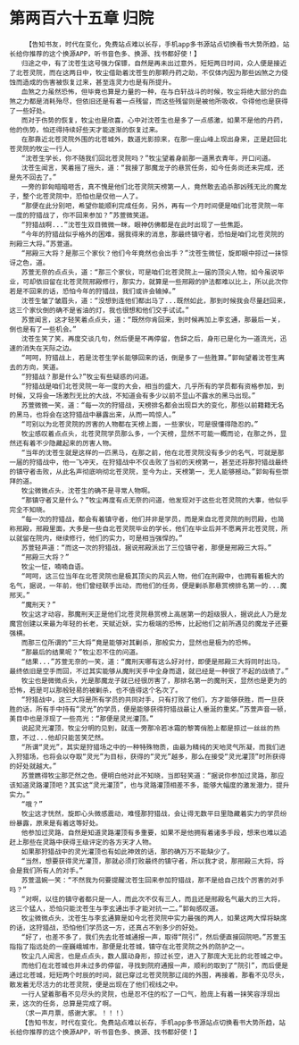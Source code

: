 # 第两百六十五章 归院
        【告知书友，时代在变化，免费站点难以长存，手机app多书源站点切换看书大势所趋，站长给你推荐的这个换源APP，听书音色多、换源、找书都好使！】
       归途之中，有了沈苍生这号强力保镖，自然是再未出过意外，短短两日时间，众人便是接近了北苍灵院，而在这两日中，牧尘借助着沈苍生的那颗丹药之助，不仅体内因为那些凶煞之力侵蚀而造成的伤害被恢复过来，甚至连灵力也是有所提升。
       血煞之力虽然恐怖，但毕竟也算是力量的一种，在与白轩战斗的时候，牧尘将绝大部分的血煞之力都是消耗殆尽，但依旧还是有着一点残留，而这些残留则是被他所吸收，令得他也是获得了一些好处。
       而对于伤势的恢复，牧尘也是欣喜，心中对沈苍生也是多了一点感激，如果不是他的丹药，他的伤势，怕还得持续好些天才能逐渐的恢复过来。
       在那靠近北苍灵院外围的北苍城外，数道光影掠来，在那一座山峰上现出身来，正是赶回北苍灵院的牧尘一行人。
       “沈苍生学长，你不随我们回北苍灵院吗？”牧尘望着身前那一道黑衣青年，开口问道。
       沈苍生闻言，笑着摇了摇头，道：“我接了那魔龙子的悬赏任务，如今任务尚还未完成，还是先不回去了。”
       一旁的郭匈暗暗咂舌，真不愧是他们北苍灵院天榜第一人，竟然敢去追杀那凶残无比的魔龙子，整个北苍灵院中，恐怕也是仅他一人了。
       “那便在此分别吧，希望你能顺利完成任务，另外，再有一个月时间便是咱们北苍灵院一年一度的狩猎战了，你不回来参加？”苏萱微笑道。
       “狩猎战啊...”沈苍生双目微微一眯，眼神仿佛都是在此时出现了一些焦距。
       “今年的狩猎战似乎格外的困难，据我得来的消息，那最终镇守者，恐怕是咱们北苍灵院的刑殿三大将。”苏萱道。
       “邢殿三大将？是那三个家伙？他们今年竟然也会出手？”沈苍生微怔，旋即眼中掠过一抹惊讶之色，道。
       苏萱无奈的点点头，道：“那三个家伙，可是咱们北苍灵院上一届的顶尖人物，如今虽说毕业，可却依旧留在北苍灵院邢殿修行，那实力，就算是一些邢殿的护法都难以比上，所以此次你若是不回来的话，恐怕今年的狩猎战，我们或许会输掉。”
       沈苍生皱了皱眉头，道：“没想到连他们都出马了...既然如此，那到时候我会尽量赶回来，这三个家伙倒的确不是省油的灯，我也很想和他们交手试试。”
       苏萱闻言，这才轻笑着点点头，道：“既然你肯回来，到时候再加上李玄通，那最后一关，倒也是有了一些机会。”
       沈苍生笑了笑，再度交谈几句，然后便是不再停留，告辞之后，身形已是化为一道流光，迅速的消失在天际之边。
       “呵呵，狩猎战上，若是沈苍生学长能够回来的话，倒是多了一些胜算。”郭匈望着沈苍生离去的方向，笑道。
       “狩猎战？那是什么?”牧尘有些疑惑的问道。
       “狩猎战是咱们北苍灵院一年一度的大会，相当的盛大，几乎所有的学员都有资格参加，到时候，又将会一场激烈无比的大战，不知道会有多少以前不显山不露水的黑马出现。”
       苏萱微微一笑，道：“每一次的狩猎战，天榜排名都会出现巨大的变化，那些以前籍籍无名的黑马，也将会在这狩猎战中暴露出来，从而一鸣惊人。”
       “可别以为北苍灵院的厉害的人物都在天榜上面，一些家伙，可是很懂得隐忍的。”
       牧尘感叹着点点头，北苍灵院学员那么多，一个天榜，显然不可能一概而论，在那之外，显然还有着不少隐藏起来的厉害人物。
       “当年的沈苍生就是这样的一匹黑马，在那之前，他在北苍灵院没有多少的名气，可就是那一届的狩猎战中，他一飞冲天，在狩猎战中不仅击败了当初的天榜第一，甚至还将那狩猎战最终的镇守者击败，从此名声彻底响彻北苍灵院，至今为止，天榜第一，无人能够撼动。”郭匈有些崇拜的道。
       牧尘微微点头，沈苍生的确不是寻常人物啊。
       “那镇守者又是什么？”牧尘再度有点无奈的问道，他发现对于这些北苍灵院的大事，他似乎完全不知晓。
       “每一次的狩猎战，都会有着镇守者，他们并非是学员，而是来自北苍灵院的刑罚殿，也简称邢殿，邢殿里面，大多是一些自北苍灵院毕业的学长，他们在毕业后并不愿离开北苍灵院，所以就留在院内，继续修行，他们的实力，可是相当强悍的。”
       苏萱轻声道：“而这一次的狩猎战，据说邢殿派出了三位镇守者，那便是邢殿三大将。”
       “邢殿三大将？”
       牧尘一怔，喃喃自语。
       “呵呵，这三位当年在北苍灵院也是极其顶尖的风云人物，他们在刑殿中，也拥有着极大的名气，据说，一年前，他们曾经联手出动，而他们的任务，便是剿杀那悬赏榜排名第一的...魔邢天。”
       “魔刑天？”
       牧尘这才动容，那魔刑天正是他们北苍灵院悬赏榜上高居第一的超级狠人，据说此人乃是龙魔宫创建以来最为年轻的长老，天赋近妖，实力极端的恐怖，比起他们之前所遇见的魔龙子还要强横。
       而那三位所谓的“三大将”竟是能够对其剿杀，那般实力，显然也是极为的恐怖。
       “那最后的结果呢？”牧尘忍不住的问道。
       “结果...”苏萱无奈的一笑，道：“魔刑天哪有这么好对付，即便是邢殿三大将同时出马，最终依旧是空手而回，不过其实能够从魔刑天手中全身而退，就已经是一种很了不起的战绩了。”
       牧尘也是微微点头，光是那魔龙子就已经很厉害了，那排名第一的魔刑天，显然也是更为的恐怖，若是可以那般轻易的被剿杀，也不值得这个名次了。
       “狩猎战中，这三大将是所有学员的共同对手，只有打败了他们，方才能够获胜，而一旦获胜的话，所有手中持有“灵光”的学员，便是能够获得狩猎战最让人垂涎的重奖。”苏萱声音一顿，美目中也是浮现了一些亮光：“那便是灵光灌顶。”
       说起灵光灌顶，牧尘分明的见到，就连一旁那冷若冰霜的黎箐俏脸上都是掠过一丝丝的热意，不过...他却只能苦笑茫然。
       “所谓“灵光”，其实是狩猎场之中的一种特殊物质，由最为精纯的天地灵气所凝，而我们进入狩猎场，也将会以夺取“灵光”为目标，获得的“灵光”越多，那么在接受“灵光灌顶”时所获得的好处就越大。”
       苏萱瞧得牧尘那茫然之色，便明白他对此不知晓，当即轻笑道：“据说你参加过灵路，那应该知道灵路灌顶吧？其实这“灵光灌顶”，也与灵路灌顶相差不多，能够大幅度的激发潜力，提升实力。”
       “哦？”
       牧尘这才恍然，旋即心头微感震动，难怪那狩猎战，会让得无数平日里隐藏着实力的学员纷纷暴露，原来是有着这等好处。
       他参加过灵路，自然是知道灵路灌顶有多重要，如果不是他拥有着诸多手段，想来也难以追赶上那些在灵路中获得王级评定的各方天才人物。
       如果那狩猎战中的灵光灌顶也有如此神效的话，那的确万万不能缺少了。
       “当然，想要获得灵光灌顶，那就必须打败最终的镇守者，所以我才说，那邢殿三大将，将会是我们所有人的对手。”
       苏萱温婉一笑：“不然我为何要提醒沈苍生回来参加狩猎战，那不是给自己找个厉害的对手吗？”
       “对啊，以往的镇守者都只是一人，而此次不仅有三人，而且还是邢殿名气最大的三大将，这三个猛人，恐怕只能沈苍生与李玄通出手才能对抗一二。”郭匈感叹道。
       牧尘微微点头，沈苍生与李玄通算是如今北苍灵院中实力最强的两人，如果这两大悍将缺席的话，这狩猎战，恐怕他们学员这一方，还真占不到多少的好处。
       “好了，也差不多了，我们先去北苍城通报一声，取得“院引”，然后便直接回院吧。”苏萱玉指指了指远处的一座巍峨城市，那便是北苍城，镇守在北苍灵院之外的防护之一。
       牧尘几人闻言，也是点点头，数人展动身形，掠过长空，进入了那庞大无比的北苍城之中。
       而他们在北苍城也并未过多的停留，寻找到院府通报一声，顺利的取到了“院引”，而后便是通过北苍城，短短两个时辰的时间，就已穿过北苍灵院那辽阔的外围，再接着，那看不见尽头，散发着无尽活力的北苍灵院，便是出现在了他们视线之中。
       一行人望着那看不见尽头的灵院，也是忍不住的松了一口气，脸庞上有着一抹笑容浮现出来，这次的任务，总算是完成了啊。
       （求一声月票，感谢大家。！！！）
       【告知书友，时代在变化，免费站点难以长存，手机app多书源站点切换看书大势所趋，站长给你推荐的这个换源APP，听书音色多、换源、找书都好使！】